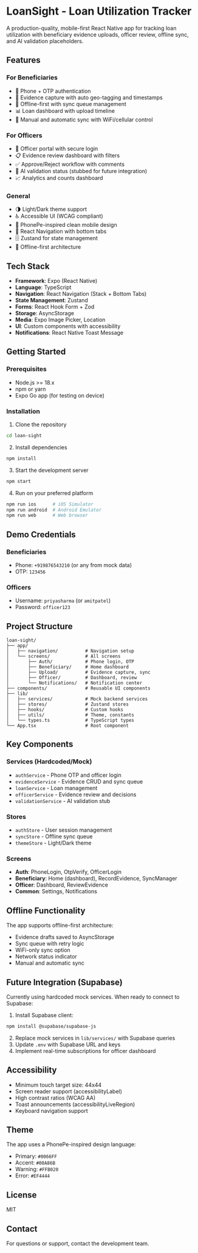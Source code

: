 # LoanSight - Loan Utilization Tracker

A production-quality, mobile-first React Native app for tracking loan utilization with beneficiary evidence uploads, officer review, offline sync, and AI validation placeholders.

## Features

### For Beneficiaries
- 📱 Phone + OTP authentication
- 📸 Evidence capture with auto geo-tagging and timestamps
- 💾 Offline-first with sync queue management
- 📊 Loan dashboard with upload timeline
- 🔄 Manual and automatic sync with WiFi/cellular control

### For Officers
- 🔐 Officer portal with secure login
- 📋 Evidence review dashboard with filters
- ✅ Approve/Reject workflow with comments
- 🤖 AI validation status (stubbed for future integration)
- 📈 Analytics and counts dashboard

### General
- 🌗 Light/Dark theme support
- ♿ Accessible UI (WCAG compliant)
- 🎨 PhonePe-inspired clean mobile design
- 📱 React Navigation with bottom tabs
- 🗄️ Zustand for state management
- 🔌 Offline-first architecture

## Tech Stack

- **Framework**: Expo (React Native)
- **Language**: TypeScript
- **Navigation**: React Navigation (Stack + Bottom Tabs)
- **State Management**: Zustand
- **Forms**: React Hook Form + Zod
- **Storage**: AsyncStorage
- **Media**: Expo Image Picker, Location
- **UI**: Custom components with accessibility
- **Notifications**: React Native Toast Message

## Getting Started

### Prerequisites
- Node.js >= 18.x
- npm or yarn
- Expo Go app (for testing on device)

### Installation

1. Clone the repository
```bash
cd loan-sight
```

2. Install dependencies
```bash
npm install
```

3. Start the development server
```bash
npm start
```

4. Run on your preferred platform
```bash
npm run ios      # iOS Simulator
npm run android  # Android Emulator
npm run web      # Web browser
```

## Demo Credentials

### Beneficiaries
- Phone: `+919876543210` (or any from mock data)
- OTP: `123456`

### Officers
- Username: `priyasharma` (or `amitpatel`)
- Password: `officer123`

## Project Structure

```
loan-sight/
├── app/
│   ├── navigation/          # Navigation setup
│   └── screens/             # All screens
│       ├── Auth/            # Phone login, OTP
│       ├── Beneficiary/     # Home dashboard
│       ├── Upload/          # Evidence capture, sync
│       ├── Officer/         # Dashboard, review
│       └── Notifications/   # Notification center
├── components/              # Reusable UI components
├── lib/
│   ├── services/            # Mock backend services
│   ├── stores/              # Zustand stores
│   ├── hooks/               # Custom hooks
│   ├── utils/               # Theme, constants
│   └── types.ts             # TypeScript types
└── App.tsx                  # Root component
```

## Key Components

### Services (Hardcoded/Mock)
- `authService` - Phone OTP and officer login
- `evidenceService` - Evidence CRUD and sync queue
- `loanService` - Loan management
- `officerService` - Evidence review and decisions
- `validationService` - AI validation stub

### Stores
- `authStore` - User session management
- `syncStore` - Offline sync queue
- `themeStore` - Light/Dark theme

### Screens
- **Auth**: PhoneLogin, OtpVerify, OfficerLogin
- **Beneficiary**: Home (dashboard), RecordEvidence, SyncManager
- **Officer**: Dashboard, ReviewEvidence
- **Common**: Settings, Notifications

## Offline Functionality

The app supports offline-first architecture:
- Evidence drafts saved to AsyncStorage
- Sync queue with retry logic
- WiFi-only sync option
- Network status indicator
- Manual and automatic sync

## Future Integration (Supabase)

Currently using hardcoded mock services. When ready to connect to Supabase:

1. Install Supabase client:
```bash
npm install @supabase/supabase-js
```

2. Replace mock services in `lib/services/` with Supabase queries
3. Update `.env` with Supabase URL and keys
4. Implement real-time subscriptions for officer dashboard

## Accessibility

- Minimum touch target size: 44x44
- Screen reader support (accessibilityLabel)
- High contrast ratios (WCAG AA)
- Toast announcements (accessibilityLiveRegion)
- Keyboard navigation support

## Theme

The app uses a PhonePe-inspired design language:
- Primary: `#0066FF`
- Accent: `#00A86B`
- Warning: `#FFB020`
- Error: `#EF4444`

## License

MIT

## Contact

For questions or support, contact the development team.

